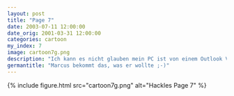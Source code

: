 ```yaml
---
layout: post
title: "Page 7"
date: 2003-07-11 12:00:00
date_orig: 2001-03-31 12:00:00
categories: cartoon
my_index: 7
image: cartoon7g.png
description: "Ich kann es nicht glauben mein PC ist von einem Outlook Virus befallen worden Kannst du mein System desinfizieren Hey er hat mein Windows gelöscht und Linux aufgespielt Er sollte deinen PC desinfizieren stimmts Katrina Marcus Peter Percy"
germantitle: "Marcus bekommt das, was er wollte ;-)"
---
```


{% include figure.html src="cartoon7g.png" alt="Hackles Page 7"  %}
